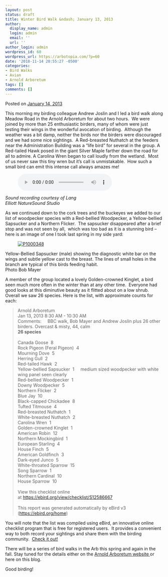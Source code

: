 ```yaml
---
layout: post
status: draft
title: Winter Bird Walk &ndash; January 13, 2013
author:
  display_name: admin
  login: admin
  email: ''
  url: ''
author_login: admin
wordpress_id: 60
wordpress_url: https://arbotopia.com/?p=60
date: '2018-11-14 20:55:27 -0500'
categories:
- Bird Walks
- Avian
- Arnold Arboretum
tags: []
comments: []
---
```




<p>Posted on&nbsp;<a href="https://web.archive.org/web/20150907112408/http://www.arbotopia.com/winter-bird-walk-january-13-2013/">January 14, 2013</a></p>





<p>This morning my birding colleague Andrew Joslin and I led a bird walk along Meadow Road in the Arnold Arboretum for about two hours.&nbsp; We were joined by more than 25 enthusiastic birders, many of whom were just testing their wings in the wonderful avocation of birding.&nbsp; Although the weather was a bit damp, neither the birds nor the birders were discouraged and we had some nice sightings.&nbsp; A Red-breasted Nuthatch at the feeders near the Administration Building was a &ldquo;life bird&rdquo; for several in the group. A Red-tailed Hawk posed in the giant Silver Maple farther down the road for all to admire. A Carolina Wren began to call loudly from the wetland.&nbsp; Most of us never saw this tiny wren but it&rsquo;s call is unmistakable.&nbsp; How such a small bird can emit this intense call always amazes me!</p>


<p><!-- wp:audio {"id":264} --></p>
<figure class="wp-block-audio"><audio controls src="https://arbotopia.com/wp-content/uploads/2018/11/Carolina-Wren-1.mp3"></audio></figure>
<p><!-- /wp:audio --></p>



<p><em>Sound recording courtesy of Lang<br />
Elliott NatureSound Studio</em>&nbsp;</p>





<p>As we continued down to the cork trees and the buckeyes we added to our list of woodpecker species with a Red-bellied Woodpecker, a Yellow-bellied Sapsucker and a Northern Flicker.&nbsp; The sapsucker disappeared after a brief stop and was not seen by all,&nbsp; which was too bad as it is a stunning bird &ndash; here is an image of one I took last spring in my side yard:</p>


<p><!-- wp:image {"id":88,"linkDestination":"custom"} --></p>
<figure class="wp-block-image"><a href="https://web.archive.org/web/20150907112408/http://www.arbotopia.com/winter-bird-walk-january-13-2013/p1000348/"><img src="https://web.archive.org/web/20150907112408im_/http://www.arbotopia.com/wp-content/uploads/2013/01/P1000348.jpg" alt="P1000348" class="wp-image-88"/></a></figure>





<p>Yellow-Bellied Sapsucker (male) showing the diagnostic white bar on the wings and subtle yellow cast to the breast. The lines of small holes in the branch are typical of this birds feeding habit.<br>Photo Bob Mayer</p>





<p>A member of the group located a lovely Golden-crowned Kinglet, a bird seen much more often in the winter than at any other time.&nbsp; Everyone had good looks at this diminutive beauty as it flitted about on a low shrub.&nbsp; Overall we saw 26 species. Here is the list, with approximate counts for each:</p>


<p><!-- wp:quote --></p>
<blockquote class="wp-block-quote"><p>Arnold Arboretum<br>Jan 13, 2013 8:30 AM - 10:30 AM<br>Comments: &nbsp;&nbsp;&nbsp;&nbsp;BBC walk, Bob Mayer and Andrew Joslin plus 26 other birders. Overcast &amp; misty, 44, calm<br><strong>26 species</strong><br><br>Canada Goose &nbsp;8<br>Rock Pigeon (Feral Pigeon) &nbsp;4<br>Mourning Dove &nbsp;5<br>Herring Gull &nbsp;2<br>Red-tailed Hawk &nbsp;2<br>Yellow-bellied Sapsucker &nbsp;1 &nbsp;&nbsp;&nbsp;&nbsp;medium sized woodpecker with white wing panel seen clearly<br>Red-bellied Woodpecker &nbsp;1<br>Downy Woodpecker &nbsp;5<br>Northern Flicker &nbsp;2<br>Blue Jay &nbsp;10<br>Black-capped Chickadee &nbsp;8<br>Tufted Titmouse &nbsp;4<br>Red-breasted Nuthatch &nbsp;1<br>White-breasted Nuthatch &nbsp;2<br>Carolina Wren &nbsp;1<br>Golden-crowned Kinglet &nbsp;1<br>American Robin &nbsp;12<br>Northern Mockingbird &nbsp;1<br>European Starling &nbsp;4<br>House Finch &nbsp;5<br>American Goldfinch &nbsp;3<br>Dark-eyed Junco &nbsp;5<br>White-throated Sparrow &nbsp;15<br>Song Sparrow &nbsp;1<br>Northern Cardinal &nbsp;10<br>House Sparrow &nbsp;10<br><br>View this checklist online at&nbsp;<a href="https://ebird.org/view/checklist/S12586667">https://ebird.org/view/checklist/S12586667</a><br><br>This report was generated automatically by eBird v3 (<a href="https://ebird.org/home">https://ebird.org/home</a>)</p>
</blockquote>
<p><!-- /wp:quote --></p>



<p>You will note that the list was compiled using&nbsp;eBird, an innovative online checklist program that is free for registered users.&nbsp; It provides a convenient way to both record your sightings and share them with the birding community.&nbsp;&nbsp;<a href="https://ebird.org/home">Check it out!</a></p>





<p>There will be a series of bird walks in the Arb this spring and again in the fall. Stay tuned for the details either on the&nbsp;<a href="http://www.arboretum.harvard.edu/visit/">Arnold Arboretum website&nbsp;</a>or here on this blog.</p>





<p>Good birding!<br></p>


